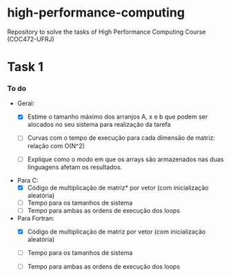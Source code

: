 # high-performance-computing
Repository to solve the tasks of High Performance Computing Course (COC472-UFRJ)

# Task 1

### To do
- Geral:
    * [x] Estime o tamanho máximo dos arranjos A, x e b que podem ser alocados no seu
sistema para realização da tarefa 
    * [ ] Curvas com o tempo de execução para cada dimensão de matriz: relação com O(N^2)
    * [ ] Explique como o modo em que os arrays são armazenados nas duas linguagens
afetam os resultados.                       


- Para C:
    * [x] Código de multiplicação de matriz* por vetor (com inicialização aleatória)
    * [ ] Tempo para os tamanhos de sistema 
    * [ ] Tempo para ambas as ordens de execução dos loops

- Para Fortran: 
    * [x] Código de multiplicação de matriz por vetor (com inicialização aleatória)
    * [ ] Tempo para os tamanhos de sistema 
    * [ ] Tempo para ambas as ordens de execução dos loops



